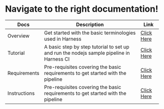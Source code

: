 # Navigate to the right documentation!

| Docs | Description | Link |
| --- | --- | --- |
| Overview | Get started with the basic terminologies used in Harness | [Click Here](https://github.com/codewdhruv/Nodejs-Sample-Pipeline/blob/main/docs/overview.md) |
| Tutorial | A basic step by step tutorial to set up and run the nodejs sample pipeline in Harness CI | [Click Here](https://github.com/codewdhruv/Nodejs-Sample-Pipeline/blob/main/docs/tutorial.md) |
| Requirements | Pre-requisites covering the basic requirements to get started with the pipeline | [Click Here](https://github.com/codewdhruv/Nodejs-Sample-Pipeline/blob/main/docs/requirements.md) |
| Instructions | Pre-requisites covering the basic requirements to get started with the pipeline | [Click Here](https://github.com/codewdhruv/Nodejs-Sample-Pipeline/blob/main/docs/requirements.md) |
